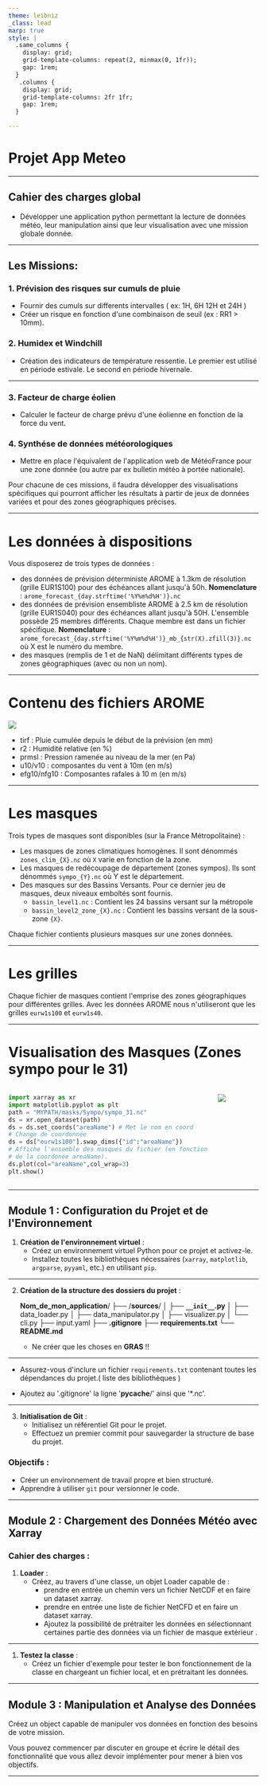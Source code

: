 ```yaml
---
theme: leibniz
_class: lead
marp: true
style: |
  .same_columns {
    display: grid;
    grid-template-columns: repeat(2, minmax(0, 1fr));
    gap: 1rem;
  }
   .columns {
    display: grid;
    grid-template-columns: 2fr 1fr; 
    gap: 1rem;
  }

---
```


# **Projet App Meteo**

---

## Cahier des charges global

- Développer une application python permettant la lecture de données météo, leur manipulation ainsi que leur visualisation avec une mission globale donnée.

---
## Les Missions:

### 1. Prévision des risques sur cumuls de pluie
- Fournir des cumuls sur differents intervalles ( ex: 1H, 6H 12H et 24H ) 
- Créer un risque en fonction d'une combinaison de seuil (ex : RR1 > 10mm). 
  
  

### 2. Humidex et Windchill
- Création des indicateurs de température ressentie. 
Le premier est utilisé en période estivale. Le second en période hivernale. 

---

### 3. Facteur de charge éolien 
- Calculer le facteur de charge prévu d'une éolienne en fonction de la force du vent. 

### 4. Synthése de données météorologiques 
- Mettre en place l'équivalent de l'application web de MétéoFrance pour une zone donnée (ou autre par ex bulletin météo à portée nationale).



Pour chacune de ces missions, il faudra développer des visualisations spécifiques qui pourront afficher les résultats à partir de jeux de données variées et pour des zones géographiques précises.

---
# **Les données à dispositions**
Vous disposerez de trois types de données : 
- des données de prévision déterministe AROME à 1.3km de résolution (grille EUR1S100) pour des échéances allant jusqu'à 50h. 
**Nomenclature** : `arome_forecast_{day.strftime('%Y%m%d%H')}.nc`
- des données de prévision ensembliste AROME à 2.5 km de résolution (grille EUR1S040) pour des échéances allant jusqu'à 50H. L'ensemble possède 25 membres différents. Chaque membre est dans un fichier spécifique. 
**Nomenclature** : `arome_forecast_{day.strftime('%Y%m%d%H')}_mb_{str(X).zfill(3)}.nc` où X est le numéro du membre. 
- des masques (remplis de 1 et de NaN) délimitant différents types de zones géographiques (avec ou non un nom). 

---
# **Contenu des fichiers AROME**

![](../figure/AROME_project.png)
- tirf : Pluie cumulée depuis le début de la prévision (en mm)
- r2 : Humidité relative (en %)
- prmsl : Pression ramenée au niveau de la mer (en Pa)
- u10/v10 : composantes du vent à 10m (en m/s)
- efg10/nfg10 : Composantes rafales à 10 m  (en m/s)

---
# **Les masques** 
Trois types de masques sont disponibles (sur la France Métropolitaine) : 
- Les masques de zones climatiques homogènes. Il sont dénommés 
  `zones_clim_{X}.nc` où `X` varie en fonction de la zone.
- Les masques de redécoupage de département (zones sympos). 
Ils sont dénommés `sympo_{Y}.nc` où Y est le département. 
- Des masques sur des Bassins Versants. Pour ce dernier jeu de masques, deux niveaux emboîtés sont fournis.
    - `bassin_level1.nc` : Contient les 24 bassins versant sur la métropole 
  - `bassin_level2_zone_{X}.nc` : Contient les bassins versant de la sous-zone `{X}`. 

Chaque fichier contients plusieurs masques sur une zones données. 

---
# **Les grilles** 
Chaque fichier de masques contient l'emprise des zones géographiques pour différentes grilles. 
Avec les données AROME nous n'utiliseront que les grilles `eurw1s100` et `eurw1s40`. 

---
# **Visualisation des Masques (Zones sympo pour le 31)**
<div class="columns">
<div>

```python
import xarray as xr
import matplotlib.pyplot as plt  
path = "MYPATH/masks/Sympo/sympo_31.nc"
ds = xr.open_dataset(path)
ds = ds.set_coords("areaName") # Met le nom en coord
# Change de coordonnée
ds = ds["eurw1s100"].swap_dims({"id":"areaName"})
# Affiche l'ensemble des masques du fichier (en fonction
# de la coordonée areaName). 
ds.plot(col="areaName",col_wrap=3)
plt.show() 
```
</div>
<div>

![](../figure/Masques_31.png)

</div>
</div>

---
## **Module 1 : Configuration du Projet et de l'Environnement**


1. **Création de l'environnement virtuel** :
   - Créez un environnement virtuel Python pour ce projet et activez-le.
   - Installez toutes les bibliothèques nécessaires (`xarray`, `matplotlib`, `argparse`, `pyyaml`, etc.) en utilisant `pip`.

---

2. **Création de la structure des dossiers du projet** :
   
   **Nom_de_mon_application**/
   ├── /**sources**/
   │   ├── **`__init__`.py**
   │   ├── data_loader.py
   │   ├── data_manipulator.py
   │   ├── visualizer.py
   │   └── cli.py
   ├── input.yaml
   ├── **.gitignore**
   ├── **requirements.txt**
   └── **README.md**

   - Ne créer que les choses en **GRAS** !!
---

   - Assurez-vous d'inclure un fichier `requirements.txt` contenant toutes les dépendances du projet.( liste des bibliothèques )

   - Ajoutez au '.gitignore' la ligne '__pycache__/' ainsi que '*.nc'.
   
---

3. **Initialisation de Git** :
   - Initialisez un référentiel Git pour le projet.
   - Effectuez un premier commit pour sauvegarder la structure de base du projet.

### **Objectifs :**
- Créer un environnement de travail propre et bien structuré.
- Apprendre à utiliser `git` pour versionner le code.

---

## **Module 2 : Chargement des Données Météo avec Xarray**

### **Cahier des charges :**
1. **Loader** :
   - Créez, au travers d'une classe, un objet Loader capable de :
        - prendre en entrée un chemin vers un fichier NetCDF et en faire un dataset xarray.
        - prendre en entrée une liste de fichier NetCFD et en faire un dataset xarray.
        - Ajoutez la possibilité de prétraiter les données en sélectionnant certaines partie des données via un fichier de masque extérieur .

---
1. **Testez la classe** :
   - Créez un fichier d'exemple pour tester le bon fonctionnement de la classe en chargeant un fichier local, et en prétraitant les données.


---

## **Module 3 : Manipulation et Analyse des Données**

Créez un object capable de manipuler vos données en fonction des besoins de votre mission.

Vous pouvez commencer par discuter en groupe et écrire le détail des fonctionnalité que vous allez devoir implémenter pour mener à bien vos objectifs.

--- 

<!-- 
### **Cahier des charges :**
1. **Classe `WeatherDataManipulator`** :
   - Créez une classe `WeatherDataManipulator` qui permet de filtrer les données en fonction d’une plage temporelle (par exemple, janvier 2024).
   - Implémentez une méthode pour calculer la température moyenne sur la période sélectionnée.
   - Ajoutez une méthode pour calculer les anomalies de température par rapport à une période de référence (par exemple, 2000-2010).

2. **Testez la classe** :
   - Testez la classe en appliquant les filtres temporels et en calculant les anomalies sur un jeu de données exemple.

### **Objectifs :**
- Manipuler les jeux de données avec `xarray` pour effectuer des calculs statistiques.
- Apprendre à filtrer des données temporelles et calculer des anomalies.

---

## **Module 4 : Visualisation des Données Météo**

### **Cahier des charges :**
1. **Classe `WeatherDataVisualizer`** :
   - Créez une classe `WeatherDataVisualizer` capable d'afficher des graphiques avec `matplotlib` pour les données météo.
   - Ajoutez une méthode pour visualiser la température moyenne sur une période donnée avec un **colormap** de votre choix.
   - Ajoutez une autre méthode pour visualiser les anomalies de température avec un **colormap** différent.

2. **Testez la classe** :
   - Testez la classe en générant des graphiques pour la température moyenne et les anomalies de température à l'aide de données d'exemple.

### **Objectifs :**
- Apprendre à visualiser des données avec `matplotlib` et à personnaliser les graphiques.
- Utiliser des `colormap` pour rendre les graphiques plus intuitifs et informatifs.

---

## **Module 5 : Création de l'Interface en Ligne de Commande (CLI)**

### **Cahier des charges :**
1. **Utilisation de `argparse`** :
   - Créez un fichier `cli.py` permettant d'exécuter l'application à partir de la ligne de commande.
   - Implémentez les arguments CLI suivants :
     - `--config` : Le chemin vers le fichier de configuration YAML.
   - Le programme doit charger le fichier de configuration et exécuter les étapes suivantes en fonction des instructions données :
     - Charger les données météo.
     - Prétraiter les données selon les paramètres donnés (par exemple, remplir les valeurs manquantes).
     - Visualiser les résultats.

2. **Testez le CLI** :
   - Créez un fichier de configuration YAML exemple et testez les différentes étapes via la ligne de commande.

### **Objectifs :**
- Créer une interface simple en ligne de commande pour exécuter le programme.
- Permettre à l'utilisateur de spécifier des paramètres comme le fichier de configuration via des arguments CLI.

---

## **Module 6 : Gestion de la Configuration avec YAML**

### **Cahier des charges :**
1. **Création du fichier de configuration YAML** :
   - Créez un fichier `config.yaml` qui contient la configuration nécessaire à l'application :
     - **Dataset** : Chemin d'accès aux données (local ou distant), variables à traiter, méthode de gestion des valeurs manquantes.
     - **Processing** : Période de traitement (dates de début et de fin), période de référence pour le calcul des anomalies.
     - **Visualization** : Type de visualisation (température moyenne, anomalies), titre du graphique et colormap à utiliser.

2. **Lecture du fichier YAML** :
   - Créez une fonction dans votre programme qui lit ce fichier YAML et applique les configurations spécifiées.

### **Objectifs :**
- Gérer la configuration du programme avec un fichier YAML.
- Apprendre à manipuler les fichiers YAML avec la bibliothèque `pyyaml`.

---

## **Module 7 : Tests, Emballage et Déploiement**

### **Cahier des charges :**
1. **Tests unitaires** :
   - Écrivez des tests unitaires pour vérifier le bon fonctionnement des différentes classes (par exemple, charger les données, filtrer les dates, calculer les anomalies).
   - Utilisez un framework de test comme `unittest` ou `pytest`.

2. **Emballage et distribution** :
   - Préparez l'application pour sa distribution en créant un fichier `setup.py` avec les dépendances nécessaires et les informations sur le package.
   - Emballez l'application pour pouvoir l'installer avec `pip`.

### **Objectifs :**
- Tester le code pour assurer sa fiabilité.
- Préparer l'application pour sa distribution et son déploiement.

---

### **Consignes générales pour chaque module :**
- **Commentaires et documentation** : Chaque classe et fonction doit être bien documentée. Commentez votre code pour expliquer ce que chaque partie fait.
- **Propreté du code** : Votre code doit être lisible, bien structuré et suivre les bonnes pratiques de programmation Python (PEP 8).
- **Modularité** : Divisez votre code en petites fonctions ou méthodes qui réalisent des tâches spécifiques, ce qui rendra votre code plus maintenable et réutilisable.

---  -->
